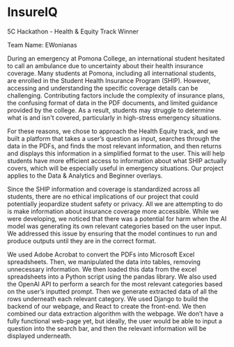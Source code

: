 # InsureIQ
5C Hackathon - Health & Equity Track Winner

Team Name: EWonianas

During an emergency at Pomona College, an international student hesitated to call an ambulance due to uncertainty about their health insurance coverage. Many students at Pomona, including all international students, are enrolled in the Student Health Insurance Program (SHIP). However, accessing and understanding the specific coverage details can be challenging. Contributing factors include the complexity of insurance plans, the confusing format of data in the PDF documents, and limited guidance provided by the college. As a result, students may struggle to determine what is and isn't covered, particularly in high-stress emergency situations.

For these reasons, we chose to approach the Health Equity track, and we built a platform that takes a user’s question as input, searches through the data in the PDFs, and finds the most relevant information, and then returns and displays this information in a simplified format to the user. This will help students have more efficient access to information about what SHIP actually covers, which will be especially useful in emergency situations. Our project applies to the Data & Analytics and Beginner overlays.

Since the SHIP information and coverage is standardized across all students, there are no ethical implications of our project that could potentially jeopardize student safety or privacy. All we are attempting to do is make information about insurance coverage more accessible. While we were developing, we noticed that there was a potential for harm when the AI model was generating its own relevant categories based on the user input. We addressed this issue by ensuring that the model continues to run and produce outputs until they are in the correct format.

We used Adobe Acrobat to convert the PDFs into Microsoft Excel spreadsheets. Then, we manipulated the data into tables, removing unnecessary information. We then loaded this data from the excel spreadsheets into a Python script using the pandas library. We also used the OpenAI API to perform a search for the most relevant categories based on the user’s inputted prompt. Then we generate extracted data of all the rows underneath each relevant category. We used Django to build the backend of our webpage, and React to create the front-end. We then combined our data extraction algorithm with the webpage. We don’t have a fully functional web-page yet, but ideally, the user would be able to input a question into the search bar, and then the relevant information will be displayed underneath.
